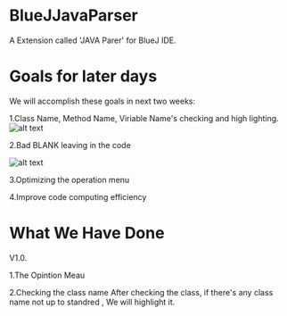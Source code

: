 # BlueJJavaParser
A Extension called 'JAVA Parer' for BlueJ IDE.
# Goals for later days
We will accomplish these goals in next two weeks:

1.Class Name, Method Name, Viriable Name's checking and high lighting.
![alt text][pg1]


2.Bad BLANK leaving in the code

![alt text][pg2]
 
3.Optimizing the operation menu

4.Improve code computing efficiency

# What We Have Done
V1.0.

1.The Opintion Meau

2.Checking the class name
After checking the class, if there's any class name not up to standred , We will highlight it.

[pg1]: https://github.com/InterFaceGu/BlueJJavaParser/blob/master/Picetues/Picture1.png
[pg2]: https://github.com/InterFaceGu/BlueJJavaParser/blob/master/Picetues/Picture2.png
